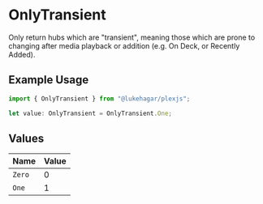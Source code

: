 # OnlyTransient

Only return hubs which are "transient", meaning those which are prone to changing after media playback or addition (e.g. On Deck, or Recently Added).

## Example Usage

```typescript
import { OnlyTransient } from "@lukehagar/plexjs";

let value: OnlyTransient = OnlyTransient.One;
```

## Values

| Name   | Value  |
| ------ | ------ |
| `Zero` | 0      |
| `One`  | 1      |